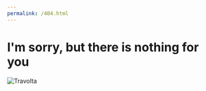 ```yaml
---
permalink: /404.html
---
```


# I'm sorry, but there is nothing for you

![Travolta](http://orig09.deviantart.net/4872/f/2016/174/d/0/travalo_by_greenanimator-da7f5zc.gif)